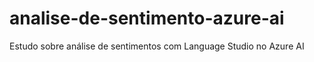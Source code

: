 # analise-de-sentimento-azure-ai
Estudo sobre análise de sentimentos com Language Studio no Azure AI
